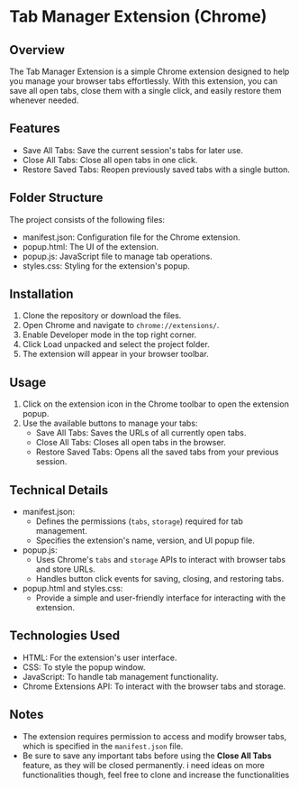# Tab Manager Extension (Chrome)

## Overview
The Tab Manager Extension is a simple Chrome extension designed to help you manage your browser tabs effortlessly. With this extension, you can save all open tabs, close them with a single click, and easily restore them whenever needed.

## Features
- Save All Tabs: Save the current session's tabs for later use.
- Close All Tabs: Close all open tabs in one click.
- Restore Saved Tabs: Reopen previously saved tabs with a single button.

## Folder Structure
The project consists of the following files:

- manifest.json: Configuration file for the Chrome extension.
- popup.html: The UI of the extension.
- popup.js: JavaScript file to manage tab operations.
- styles.css: Styling for the extension's popup.

## Installation
1. Clone the repository or download the files.
2. Open Chrome and navigate to `chrome://extensions/`.
3. Enable Developer mode in the top right corner.
4. Click Load unpacked and select the project folder.
5. The extension will appear in your browser toolbar.

## Usage
1. Click on the extension icon in the Chrome toolbar to open the extension popup.
2. Use the available buttons to manage your tabs:
   - Save All Tabs: Saves the URLs of all currently open tabs.
   - Close All Tabs: Closes all open tabs in the browser.
   - Restore Saved Tabs: Opens all the saved tabs from your previous session.

## Technical Details
- manifest.json:
  - Defines the permissions (`tabs`, `storage`) required for tab management.
  - Specifies the extension's name, version, and UI popup file.
- popup.js:
  - Uses Chrome's `tabs` and `storage` APIs to interact with browser tabs and store URLs.
  - Handles button click events for saving, closing, and restoring tabs.
- popup.html and styles.css:
  - Provide a simple and user-friendly interface for interacting with the extension.

## Technologies Used
- HTML: For the extension's user interface.
- CSS: To style the popup window.
- JavaScript: To handle tab management functionality.
- Chrome Extensions API: To interact with the browser tabs and storage.

## Notes
- The extension requires permission to access and modify browser tabs, which is specified in the `manifest.json` file.
- Be sure to save any important tabs before using the **Close All Tabs** feature, as they will be closed permanently.
i need ideas on more functionalities though, feel free to clone and increase the functionalities

